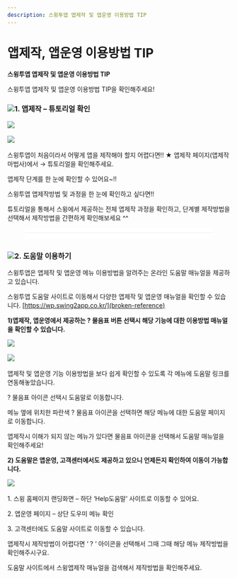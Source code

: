 ```yaml
---
description: 스윙투앱 앱제작 및 앱운영 이용방법 TIP
---
```


# 앱제작, 앱운영 ﻿이용방법 TIP

**스윙투앱 앱제작 및 앱운영 이용방법 TIP**&#x20;

스윙투앱 앱제작 및 앱운영 이용방법  TIP을 확인해주세요!

### ![](https://wp.swing2app.co.kr/wp-content/uploads/2020/04/%EB%8B%A8%EB%9D%BD1-1.png)1. 앱제작 – 튜토리얼 확인

![](../../.gitbook/assets/이용팁1\_886.png)

![](../../.gitbook/assets/이용팁4\_886.png)

스윙투앱이 처음이라서 어떻게 앱을 제작해야 할지 어렵다면!! ★ 앱제작 페이지(앱제작 마법사)에서 → 튜토리얼을 확인해주세요.

앱제작 단계를 한 눈에 확인할 수 있어요\~!!

스윙투앱 앱제작방법 및 과정을 한 눈에 확인하고 싶다면!!

튜토리얼을 통해서 스윙에서 제공하는 전체 앱제작 과정을 확인하고, 단계별 제작방법을 선택해서 제작방법을 간편하게 확인해보세요 ^^



<figure><img src="../../.gitbook/assets/구분선 (1) (1) (1).PNG" alt=""><figcaption></figcaption></figure>

### ![](https://wp.swing2app.co.kr/wp-content/uploads/2020/04/%EB%8B%A8%EB%9D%BD1-1.png)2. 도움말 이용하기

스윙투앱은 앱제작 및 앱운영 메뉴 이용방법을 알려주는 온라인 도움말 매뉴얼을 제공하고 있습니다. &#x20;

스윙투앱 도움말 사이트로 이동해서 다양한 앱제작 및 앱운영 매뉴얼을 확인할 수 있습니다. [https://wp.swing2app.co.kr/](broken-reference)



**1)앱제작, 앱운영에서 제공하는 ? 물음표 버튼 선택시 해당 기능에 대한 이용방법 매뉴얼을 확인할 수 있습니다.**

![](https://wp.swing2app.co.kr/wp-content/uploads/2021/06/%EC%9D%B4%EC%9A%A9%ED%8C%812\_886.png)

![](https://wp.swing2app.co.kr/wp-content/uploads/2021/06/%EC%9D%B4%EC%9A%A9%ED%8C%815\_886.png)

앱제작 및 앱운영 기능 이용방법을 보다 쉽게 확인할 수 있도록 각 메뉴에 도움말 링크를 연동해놓았습니다.

? 물음표 아이콘 선택시 도움말로 이동합니다.

메뉴 옆에 위치한 파란색 ? 물음표 아이콘을 선택하면 해당 메뉴에 대한 도움말 페이지로 이동합니다.

앱제작시 이해가 되지 않는 메뉴가 있다면 물음표 아이콘을 선택해서 도움말 매뉴얼을 확인해주세요!



**2) 도움말은 앱운영, 고객센터에서도 제공하고 있으니 언제든지 확인하여 이동이 가능합니다.**

![](https://wp.swing2app.co.kr/wp-content/uploads/2021/06/%EC%9D%B4%EC%9A%A9%ED%8C%813\_886.png)

1\. 스윙 홈페이지 랜딩화면 – 하단 ‘Help도움말’ 사이트로 이동할 수 있어요.

2\. 앱운영 페이지 – 상단 도우미 메뉴 확인

3\. 고객센터에도 도움말 사이트로 이동할 수 있습니다.



앱제작시 제작방법이 어렵다면 ‘ ? ‘ 아이콘을 선택해서 그때 그때 해당 메뉴 제작방법을 확인해주시구요.

도움말 사이트에서 스윙앱제작 매뉴얼을 검색해서 제작방법을 확인해주세요.

